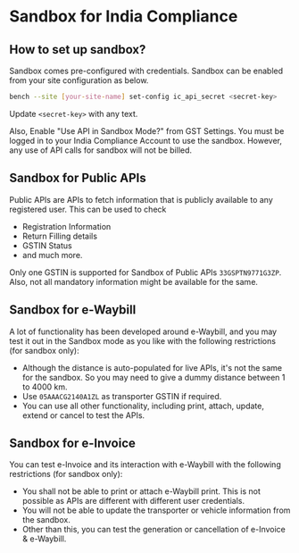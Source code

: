 # Sandbox for India Compliance

## How to set up sandbox?

Sandbox comes pre-configured with credentials. Sandbox can be enabled from your site configuration as below.

```sh
bench --site [your-site-name] set-config ic_api_secret <secret-key>
```

Update `<secret-key>` with any text.

Also, Enable "Use API in Sandbox Mode?" from GST Settings.
You must be logged in to your India Compliance Account to use the sandbox. However, any use of API calls for sandbox will not be billed.

## Sandbox for Public APIs

Public APIs are APIs to fetch information that is publicly available to any registered user. This can be used to check

- Registration Information
- Return Filling details
- GSTIN Status
- and much more.

Only one GSTIN is supported for Sandbox of Public APIs `33GSPTN9771G3ZP`. Also, not all mandatory information might be available for the same.

## Sandbox for e-Waybill

A lot of functionality has been developed around e-Waybill, and you may test it out in the Sandbox mode as you like with the following restrictions (for sandbox only):

- Although the distance is auto-populated for live APIs, it's not the same for the sandbox. So you may need to give a dummy distance between 1 to 4000 km.
- Use `05AAACG2140A1ZL` as transporter GSTIN if required.
- You can use all other functionality, including print, attach, update, extend or cancel to test the APIs.

## Sandbox for e-Invoice

You can test e-Invoice and its interaction with e-Waybill with the following restrictions (for sandbox only):

- You shall not be able to print or attach e-Waybill print. This is not possible as APIs are different with different user credentials.
- You will not be able to update the transporter or vehicle information from the sandbox.
- Other than this, you can test the generation or cancellation of e-Invoice & e-Waybill.
